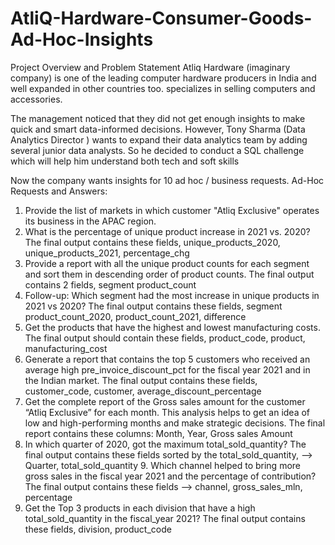 
# AtliQ-Hardware-Consumer-Goods-Ad-Hoc-Insights

Project Overview and Problem Statement
Atliq Hardware (imaginary company) is one of the leading computer hardware producers in India and well expanded in other countries too. specializes in selling computers and accessories.

The management noticed that they did not get enough insights to make quick and smart data-informed decisions. However, Tony Sharma (Data Analytics Director ) wants to expand their data analytics team by adding several junior data analysts. So he decided to conduct a SQL challenge which will help him understand both tech and soft skills

Now the company wants insights for 10 ad hoc / business requests.
Ad-Hoc Requests and Answers:
1. Provide the list of markets in which customer "Atliq Exclusive" operates its business in the APAC region.
2. What is the percentage of unique product increase in 2021 vs. 2020? The final output contains these fields, unique_products_2020, unique_products_2021, percentage_chg
 3. Provide a report with all the unique product counts for each segment and sort them in descending order of product counts. The final output contains 2 fields, segment product_count
 4. Follow-up: Which segment had the most increase in unique products in 2021 vs 2020? The final output contains these fields, segment product_count_2020, product_count_2021, difference
5. Get the products that have the highest and lowest manufacturing costs. The final output should contain these fields, product_code, product, manufacturing_cost
6. Generate a report that contains the top 5 customers who received an average high pre_invoice_discount_pct for the fiscal year 2021 and in the Indian market. The final output contains these fields, customer_code, customer, average_discount_percentage
 7. Get the complete report of the Gross sales amount for the customer “Atliq Exclusive” for each month. This analysis helps to get an idea of low and high-performing months and make strategic decisions. The final report contains these columns: Month, Year, Gross sales Amount
8. In which quarter of 2020, got the maximum total_sold_quantity? The final output contains these fields sorted by the total_sold_quantity, --> Quarter, total_sold_quantity
    9. Which channel helped to bring more gross sales in the fiscal year 2021 and the percentage of contribution? The final output contains these fields --> channel, gross_sales_mln, percentage
10.  Get the Top 3 products in each division that have a high total_sold_quantity in the fiscal_year 2021? The final output contains these fields, division, product_code
   
